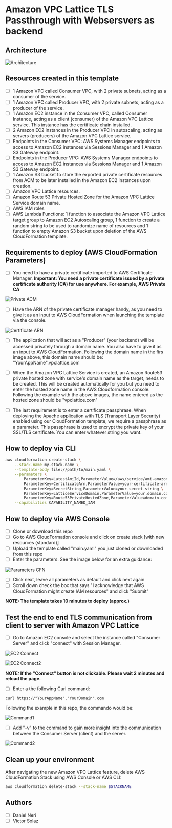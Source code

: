 # Amazon VPC Lattice TLS Passthrough with Websersvers as backend

## Architecture

![Architecture](images/arch.png)

## Resources created in this template
- [ ] 1 Amazon VPC called Consumer VPC, with 2 private subnets, acting as a consumer of the service.
- [ ] 1 Amazon VPC called Producer VPC, with 2 private subnets, acting as a producer of the service.
- [ ] 1 Amazon EC2 instance in the Consumer VPC, called Consumer Instance, acting as a client (consumer) of the Amazon VPC Lattice service. This instance has the certificate chain installed. 
- [ ] 2 Amazon EC2 instances in the Producer VPC in autoscaling, acting as servers (producers) of the Amazon VPC Lattice service.
- [ ] Endpoints in the Consumer VPC: AWS Systems Manager endpoints to access to Amazon EC2 instances via Sessions Manager and 1 Amazon S3 Gateway endpoint. 
- [ ] Endpoints in the Producer VPC: AWS Systems Manager endpoints to access to Amazon EC2 instances via Sessions Manager and 1 Amazon S3 Gateway endpoint.
- [ ] 1 Amazon S3 bucket to store the exported private certificate resources from ACM to be later installed in the Amazon EC2 instances upon creation.
- [ ] Amazon VPC Lattice resources.
- [ ] Amazon Route 53 Private Hosted Zone for the Amazon VPC Lattice Service domain name.
- [ ] AWS IAM roles
- [ ] AWS Lambda Functions: 1 function to associate the Amazon VPC Lattice target group to Amazon EC2 Autoscaling group, 1 function to create a random string to be used to randomize name of resources and 1 function to empty Amazon S3 bucket upon deletion of the AWS CloudFormation template.

## Requirements to deploy (AWS CloudFormation Parameters)

- [ ] You need to have a private certificate imported to AWS Certificate Manager. **Important: You need a private certificate issued by a private certificate authority (CA) for use anywhere. For example, AWS Private CA**

![Private ACM](images/acm.png)

- [ ] Have the ARN of the private certificate manager handy, as you need to give it as an input to AWS CloudFormation when launching the template via the console.

![Certificate ARN](images/certificate-arn.png)

- [ ] The application that will act as a "Producer" (your backend) will be accessed privately through a domain name. You also have to give it as an input to AWS CloudFormation. Following the domain name in the firs image above, this domain name should be: "YourAppName".vpclattice.com

- [ ] When the Amazon VPC Lattice Service is created, an Amazon Route53 private hosted zone with service's domain name as the target, needs to be created. This will be created automatically for you but you need to enter the hosted zone name in the AWS Cloudformation console. Following the example with the above images, the name entered as the hosted zone should be "vpclattice.com"

- [ ] The last requirement is to enter a certificate passphrase. When deploying the Apache application with TLS (Transport Layer Security) enabled using our CloudFormation template, we require a passphrase as a parameter. This passphrase is used to encrypt the private key of your SSL/TLS certificate. You can enter whatever string you want.

## How to deploy via CLI

```bash
aws cloudformation create-stack \
    --stack-name my-stack-name \
    --template-body file://path/to/main.yaml \
    --parameters \
        ParameterKey=LatestAmiId,ParameterValue=/aws/service/ami-amazon-linux-latest/al2023-ami-kernel-default-x86_64 \
        ParameterKey=CertificateArn,ParameterValue=your-certificate-arn \
        ParameterKey=SecretString,ParameterValue=your-secret-string \
        ParameterKey=LatticeServiceDomain,ParameterValue=your.domain.com \
        ParameterKey=Route53PrivateHostedZone,ParameterValue=domain.com \
    --capabilities CAPABILITY_NAMED_IAM
```
## How to deploy via AWS Console

- [ ] Clone or download this repo
- [ ] Go to AWS CloudFormation console and click on create stack [with new resources (standard)]
- [ ] Upload the template called "main.yaml" you just cloned or downloaded from this repo
- [ ] Enter the parameters. See the image below for an extra guidance:

![Parameters CFN](images/parameters.png)

- [ ] Click next, leave all parameters as default and click next again
- [ ] Scroll down check the box that says "I acknowledge that AWS CloudFormation might create IAM resources" and click "Submit"

**NOTE: The template takes 10 minutes to deploy (approx.)**

## Test the end to end TLS communication from client to server with Amazon VPC Lattice

- [ ] Go to Amazon EC2 console and select the instance called "Consumer Server" and click "connect" with Session Manager. 

![EC2 Connect](images/ec2-connect.png)

![EC2 Connect2](images/ec2-connect2.png)

**NOTE: If the "Connect" button is not clickable. Please wait 2 minutes and reload the page.**

- [ ] Enter a the following Curl command: 
```
curl https://"YourAppName"."YourDomain".com
```
Following the example in this repo, the commando would be: 

![Command1](images/command1.png)

- [ ] Add "-v" to the command to gain more insight into the communication between the Consumer Server (client) and the server.

![Command2](images/command2.png)

## Clean up your environment

After navigating the new Amazon VPC Lattice feature, delete AWS CloudFormation Stack using AWS Console or AWS CLI:
```bash
aws cloudformation delete-stack --stack-name $STACKNAME
```

## Authors
- [ ] Daniel Neri
- [ ] Victor Solaz
